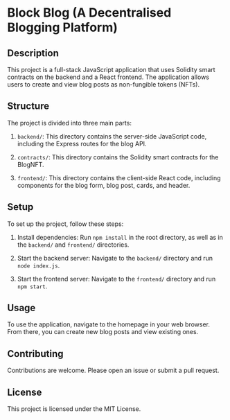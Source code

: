 # Block Blog (A Decentralised Blogging Platform)

## Description

This project is a full-stack JavaScript application that uses Solidity smart contracts on the backend and a React frontend. The application allows users to create and view blog posts as non-fungible tokens (NFTs).

## Structure

The project is divided into three main parts:

1. `backend/`: This directory contains the server-side JavaScript code, including the Express routes for the blog API.

2. `contracts/`: This directory contains the Solidity smart contracts for the BlogNFT.

3. `frontend/`: This directory contains the client-side React code, including components for the blog form, blog post, cards, and header.

## Setup

To set up the project, follow these steps:

1. Install dependencies: Run `npm install` in the root directory, as well as in the `backend/` and `frontend/` directories.

2. Start the backend server: Navigate to the `backend/` directory and run `node index.js`.

3. Start the frontend server: Navigate to the `frontend/` directory and run `npm start`.

## Usage

To use the application, navigate to the homepage in your web browser. From there, you can create new blog posts and view existing ones.

## Contributing

Contributions are welcome. Please open an issue or submit a pull request.

## License

This project is licensed under the MIT License.
